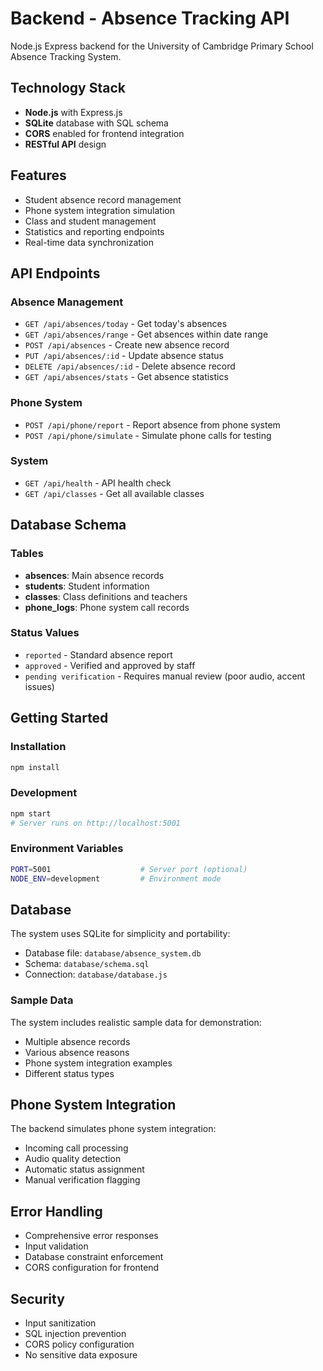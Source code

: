 # Backend - Absence Tracking API

Node.js Express backend for the University of Cambridge Primary School Absence Tracking System.

## Technology Stack

- **Node.js** with Express.js
- **SQLite** database with SQL schema
- **CORS** enabled for frontend integration
- **RESTful API** design

## Features

- Student absence record management
- Phone system integration simulation
- Class and student management
- Statistics and reporting endpoints
- Real-time data synchronization

## API Endpoints

### Absence Management
- `GET /api/absences/today` - Get today's absences
- `GET /api/absences/range` - Get absences within date range
- `POST /api/absences` - Create new absence record
- `PUT /api/absences/:id` - Update absence status
- `DELETE /api/absences/:id` - Delete absence record
- `GET /api/absences/stats` - Get absence statistics

### Phone System
- `POST /api/phone/report` - Report absence from phone system
- `POST /api/phone/simulate` - Simulate phone calls for testing

### System
- `GET /api/health` - API health check
- `GET /api/classes` - Get all available classes

## Database Schema

### Tables
- **absences**: Main absence records
- **students**: Student information
- **classes**: Class definitions and teachers
- **phone_logs**: Phone system call records

### Status Values
- `reported` - Standard absence report
- `approved` - Verified and approved by staff
- `pending verification` - Requires manual review (poor audio, accent issues)

## Getting Started

### Installation
```bash
npm install
```

### Development
```bash
npm start
# Server runs on http://localhost:5001
```

### Environment Variables
```bash
PORT=5001                    # Server port (optional)
NODE_ENV=development         # Environment mode
```

## Database

The system uses SQLite for simplicity and portability:
- Database file: `database/absence_system.db`
- Schema: `database/schema.sql`
- Connection: `database/database.js`

### Sample Data
The system includes realistic sample data for demonstration:
- Multiple absence records
- Various absence reasons
- Phone system integration examples
- Different status types

## Phone System Integration

The backend simulates phone system integration:
- Incoming call processing
- Audio quality detection
- Automatic status assignment
- Manual verification flagging

## Error Handling

- Comprehensive error responses
- Input validation
- Database constraint enforcement
- CORS configuration for frontend

## Security

- Input sanitization
- SQL injection prevention
- CORS policy configuration
- No sensitive data exposure
